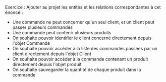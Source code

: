 Exercice : Ajouter au projet les entités et les relations correspondantes à cet énoncé :

- Une commande ne peut concerner qu'un seul client, et un client peut passer plusieurs commandes
- Une commande peut contenir plusieurs produits
- On souhaite pouvoir identifier le client concerné directement depuis l'objet Commande
- On souhaite pouvoir accéder à la liste des commandes passées par un client directement depuis l'objet Client
- On souhaite pouvoir accéder à la commande contenant un produit directement depuis l'objet produit
- On souhaite sauvegarder la quantité de chaque produit dans la commande